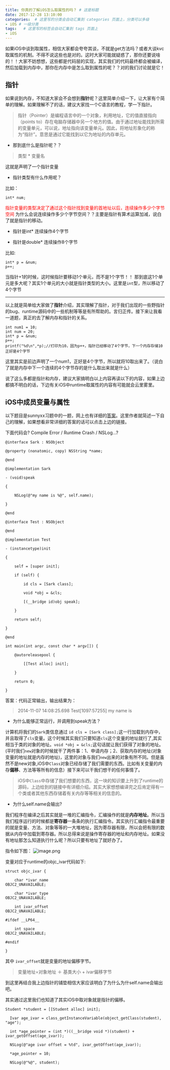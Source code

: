 ```yaml
---
title: 你真的了解iOS怎么取属性的吗？ # 这是标题
date: 2017-12-28 13:10:00
categories:  # 这里写的分类会自动汇集到 categories 页面上，分类可以多级
- iOS # 一级分类
tags:   # 这里写的标签会自动汇集到 tags 页面上
- iOS
---
```


如果iOS中谈到取属性，相信大家都会夸夸其谈，不就是get方法吗？或者大谈kvc取属性的机制。不得不说这些也是对的。这时大家可能就疑惑了，那你还要说啥的！！大家不妨想想，这些都是代码层的实现，其实我们的代码最终都会被编译，然后加载到内存中，那你在内存中是怎么取到属性的呢？？对的我们讨论就是它！
## 指针
如果说到内存，不知道大家会不会想到**指针**呢？这里简单介绍一下，让大家有个简单的理解。如果理解不了的话，建议大家找一个C语言的教程，学一下指针。

>指针（Pointer）是编程语言中的一个对象，利用地址，它的值直接指向（points to）存在电脑存储器中另一个地方的值。由于通过地址能找到所需的变量单元，可以说，地址指向该变量单元。因此，将地址形象化的称为“指针”。意思是通过它能找到以它为地址的内存单元。

* 那到底什么是指针呢？？
> 类型 * 变量名

这就是声明了一个指针变量

* 指针类型有什么作用呢？

比如：
````
int* num;
````
<font color='red'>指针变量的类型决定了通过这个指针找到变量的首地址以后，连续操作多少个字节空间</font>
为什么会说连续操作多少个字节空间？？主要是指针有算术运算加减，说白了就是指针的移动。

* 指针是int* 连续操作4个字节

* 指针是double* 连续操作8个字节

比如:
```
int* p = &num;
p++;
```
当指针+1的时候，这时候指针要移动1个单元，而不是1个字节！！
那到底这1个单元是多大呢？其实1个单元的大小就是指针类型的大小。这里是`int`型，所以移动了4个字节

---
以上就是简单给大家做了**指针**介绍，其实理解了指针，对于我们出现的一些野指针的bug、runtime源码中的一些机制等等是有所帮助的。言归正传。接下来让我看一道题，真正的去了解内存和指针的关系。

```
int num1 = 10;
int num = 20;
int* p = &num;
p++;
printf("%d\n",*p);//打印为10，因为p++，指针已经移动了4个字节，下一个内存存储10正好是4个字节
```
这里其实是前边声明了一个num1，正好是4个字节，所以就将10取出来了。（说白了就是内存中下一个连续的4个字节存的是什么取出来就是什么）

说了这么多都是指针和内存，建议大家搞明白以上内容再读以下的内容，如果上边都搞不明白的话，下边有关iOS中runtime取属性的内容有可能就会云里雾里。

## iOS中成员变量与属性

以下题目是sunnyxx习题中的一题，网上也有详细的[答案](http://blog.csdn.net/shznt/article/details/50481819)。这里作者就简述一下自己的理解，如果想看非常详细的答案的话可以点击上边的链接。

下面代码会? Compile Error / Runtime Crash / NSLog…?

```
@interface Sark : NSObject

@property (nonatomic, copy) NSString *name;

@end

@implementation Sark

- (void)speak

{

    NSLog(@"my name is %@", self.name);

}

@end

@interface Test : NSObject

@end

@implementation Test

- (instancetype)init

{

    self = [super init];

    if (self) {

        id cls = [Sark class];

        void *obj = &cls;

        [(__bridge id)obj speak];

    }

    return self;

}

@end

int main(int argc, const char * argv[]) {

    @autoreleasepool {

        [[Test alloc] init];

    }

    return 0;

}
```
答案：代码正常输出，输出结果为：

>2014-11-07 14:08:25.698 Test[1097:57255] my name is

* 为什么能够正常运行，并调用到speak方法？

计算机将我们的`Sark`类信息通过
`id cls = [Sark class];`这一行加载到内存中，并且取得了`cls`变量。这个时候其实我们只要知道`cls`这个变量的地址就行了,其实相当于类的对象的地址。`void *obj = &cls;`这句话就让我们获得了对象的地址。(平时我们`new`对象的时候就干了两件事：1、申请内存；2、获取内存的地址(对象变量的地址就是内存的地址)，这里的对象与我们`new`出来的对象有所不同。但是虽然不是new对象,iOS中`Class`对象已经存储了我们需要的东西。比如有关变量的内存**偏移**、方法等等所有的信息）接下来可以干我们想干的任何事情了。
>iOS中`Class`中存储了我们想要的东西，这一块的知识要上升到了runtime的源码，上边给到的链接中有详细介绍。其实大家想想编译完之后肯定得有一个类或者其他东西存储着有关内存等等相关的信息的。

* 为什么self.name会输出?

我们程序在编译之后其实就是一堆的汇编指令，汇编操作的就是**内存地址**。所以当我们程序运行的时候都是**寄存器**一条条的执行汇编指令。其实执行汇编指令最重要的就是变量、方法、对象等等的一大堆地址，因为寄存器有限，所以会把有限的数据从内存中加载到寄存器。所以总得来说是操作寄存器的地址和内存地址。如果没有地址那怎么知道执行什么呢？所以只要有地址了就好办了。

指令如下图：
![image.png](http://upload-images.jianshu.io/upload_images/6644906-477a0927a87fd05e.png?imageMogr2/auto-orient/strip%7CimageView2/2/w/1240)

变量对应于runtime的objc_ivar代码如下:
```
struct objc_ivar {

    char *ivar_name                                          OBJC2_UNAVAILABLE;

    char *ivar_type                                          OBJC2_UNAVAILABLE;

    int ivar_offset                                          OBJC2_UNAVAILABLE;

#ifdef __LP64__

    int space                                                OBJC2_UNAVAILABLE;

#endif

}   
```
其中 `ivar_offset`就是变量的地址偏移字节。

>变量地址=对象地址 ＋ 基类大小 + ivar偏移字节

到这里再结合我上边指针的铺垫相信大家应该明白了为什么为什self.name会输出吧。

其实通过这里我们也知道了其实iOS中取对象就是指针的偏移。

```
Student *student = [[Student alloc] init];

  Ivar age_ivar = class_getInstanceVariable(object_getClass(student), "age");

  int *age_pointer = (int *)((__bridge void *)(student) + ivar_getOffset(age_ivar));

  NSLog(@"age ivar offset = %td", ivar_getOffset(age_ivar));

  *age_pointer = 10;

  NSLog(@"%@", student);
```
